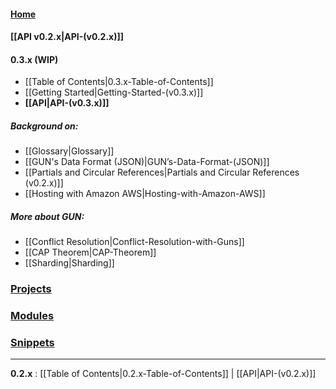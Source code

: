 #### [Home](https://github.com/amark/gun/wiki)
#### [[API v0.2.x|API-(v0.2.x)]]

#### 0.3.x (WIP)
 - [[Table of Contents|0.3.x-Table-of-Contents]]
 - [[Getting Started|Getting-Started-(v0.3.x)]]
 - **[[API|API-(v0.3.x)]]**

##### Background on:
  - [[Glossary|Glossary]]
  - [[GUN's Data Format (JSON)|GUN’s-Data-Format-(JSON)]]
  - [[Partials and Circular References|Partials and Circular References (v0.2.x)]]
  - [[Hosting with Amazon AWS|Hosting-with-Amazon-AWS]]

##### More about GUN: 
  - [[Conflict Resolution|Conflict-Resolution-with-Guns]]
  - [[CAP Theorem|CAP-Theorem]]
  - [[Sharding|Sharding]]

### [Projects](Projects)
### [Modules](Modules)
### [Snippets](Snippets)

---

**0.2.x** : [[Table of Contents|0.2.x-Table-of-Contents]] | [[API|API-(v0.2.x)]]
